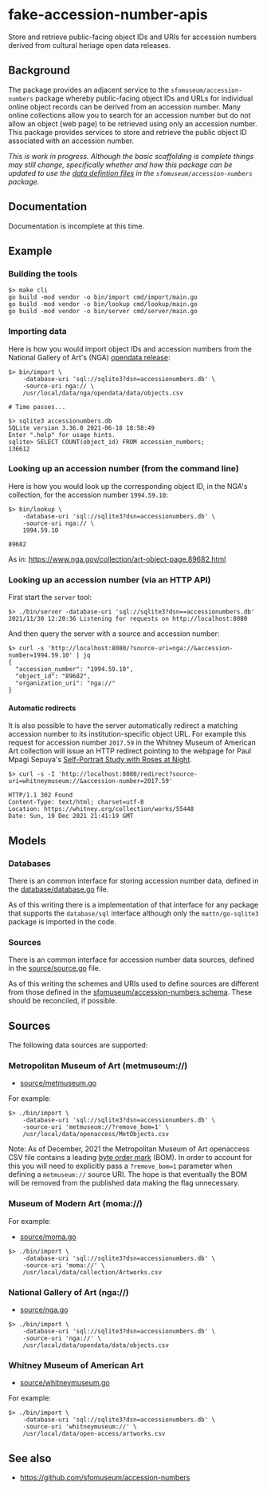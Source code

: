 # fake-accession-number-apis

Store and retrieve public-facing object IDs and URIs for accession numbers derived from cultural heriage open data releases.

## Background

The package provides an adjacent service to the `sfomuseum/accession-numbers` package whereby public-facing object IDs and URLs for individual online object records can be derived from an accession number. Many online collections allow you to search for an accession number but do not allow an object (web page) to be retrieved using only an accession number. This package provides services to store and retrieve the public object ID associated with an accession number.

_This is work in progress. Although the basic scaffolding is complete things may still change, specifically whether and how this package can be updated to use the [data defintion files](https://github.com/sfomuseum/accession-numbers/tree/main/data) in the `sfomuseum/accession-numbers` package._

## Documentation

Documentation is incomplete at this time.

## Example

### Building the tools

```
$> make cli
go build -mod vendor -o bin/import cmd/import/main.go
go build -mod vendor -o bin/lookup cmd/lookup/main.go
go build -mod vendor -o bin/server cmd/server/main.go
```

### Importing data

Here is how you would import object IDs and accession numbers from the National Gallery of Art's (NGA) [opendata release](https://github.com/NationalGalleryOfArt/opendata):

```
$> bin/import \
	-database-uri 'sql://sqlite3?dsn=accessionumbers.db' \
	-source-uri nga:// \
	/usr/local/data/nga/opendata/data/objects.csv

# Time passes...

$> sqlite3 accessionumbers.db 
SQLite version 3.36.0 2021-06-18 18:58:49
Enter ".help" for usage hints.
sqlite> SELECT COUNT(object_id) FROM accession_numbers;
136612
```

### Looking up an accession number (from the command line)

Here is how you would look up the corresponding object ID, in the NGA's collection, for the accession number `1994.59.10`:

```
$> bin/lookup \
	-database-uri 'sql://sqlite3?dsn=accessionumbers.db' \
	-source-uri nga:// \
	1994.59.10
	
89682
```

As in: https://www.nga.gov/collection/art-object-page.89682.html

### Looking up an accession number (via an HTTP API)

First start the `server` tool:

```
$> ./bin/server -database-uri 'sql://sqlite3?dsn==accessionumbers.db'
2021/11/30 12:20:36 Listening for requests on http://localhost:8080
```

And then query the server with a source and accession number:

```
$> curl -s 'http://localhost:8080/?source-uri=nga://&accession-number=1994.59.10' | jq
{
  "accession_number": "1994.59.10",
  "object_id": "89682",
  "organization_uri": "nga://"
}
```
#### Automatic redirects

It is also possible to have the server automatically redirect a matching accession number to its institution-specific object URL. For example this request for accession number `2017.59` in the Whitney Museum of American Art collection will issue an HTTP redirect pointing to the webpage for Paul Mpagi Sepuya's [Self-Portrait Study with Roses at Night](https://whitney.org/collection/works/55448).

```
$> curl -s -I 'http://localhost:8080/redirect?source-uri=whitneymuseum://&accession-number=2017.59'

HTTP/1.1 302 Found
Content-Type: text/html; charset=utf-8
Location: https://whitney.org/collection/works/55448
Date: Sun, 19 Dec 2021 21:41:19 GMT
```

## Models

### Databases

There is an common interface for storing accession number data, defined in the [database/database.go](database/database.go) file.

As of this writing there is a implementation of that interface for any package that supports the `database/sql` interface although only the `mattn/go-sqlite3` package is imported in the code.

### Sources

There is an common interface for accession number data sources, defined in the [source/source.go](source/source.go) file.

As of this writing the schemes and URIs used to define sources are different from those defined in the [sfomuseum/accession-numbers schema](https://github.com/sfomuseum/accession-numbers/blob/main/schema/definition.schema.json). These should be reconciled, if possible.

## Sources

The following data sources are supported:

### Metropolitan Museum of Art (metmuseum://)

* [source/metmuseum.go](source/metmuseum.go)

For example:

```
$> ./bin/import \
	-database-uri 'sql://sqlite3?dsn=accessionumbers.db' \
	-source-uri 'metmuseum://?remove_bom=1' \
	/usr/local/data/openaccess/MetObjects.csv
```

Note: As of December, 2021 the Metropolitan Museum of Art openaccess CSV file contains a leading [byte order mark](https://en.wikipedia.org/wiki/Byte_order_mark) (BOM). In order to account for this you will need to explicitly pass a `?remove_bom=1` parameter when defining a `metmuseum://` source URI. The hope is that eventually the BOM will be removed from the published data making the flag unnecessary.

### Museum of Modern Art (moma://)

For example:

* [source/moma.go](source/moma.go)

```
$> ./bin/import \
	-database-uri 'sql://sqlite3?dsn=accessionumbers.db' \
	-source-uri 'moma://' \
	/usr/local/data/collection/Artworks.csv
```

### National Gallery of Art (nga://)

* [source/nga.go](source/nga.go)

```
$> ./bin/import \
	-database-uri 'sql://sqlite3?dsn=accessionumbers.db' \
	-source-uri 'nga://' \
	/usr/local/data/opendata/data/objects.csv
```

### Whitney Museum of American Art

* [source/whitneymuseum.go](source/whitneymuseum.go)

For example:

```
$> ./bin/import \
	-database-uri 'sql://sqlite3?dsn=accessionumbers.db' \
	-source-uri 'whitneymuseum://' \
	/usr/local/data/open-access/artworks.csv
```

## See also

* https://github.com/sfomuseum/accession-numbers